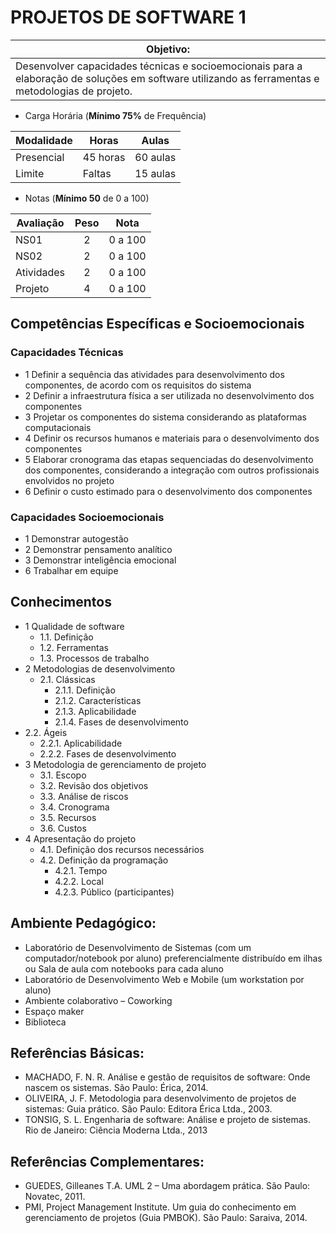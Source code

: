 #  PROJETOS DE SOFTWARE 1

|Objetivo:|
|-|
|Desenvolver capacidades técnicas e socioemocionais para a elaboração de soluções em software utilizando as ferramentas e metodologias de projeto.|

- Carga Horária (**Mínimo 75%** de Frequência)

|Modalidade|Horas|Aulas|
|-|-|-|
|Presencial|45 horas|60 aulas|
|Limite|Faltas| 15 aulas|

- Notas (**Mínimo 50** de 0 a 100)

|Avaliação|Peso|Nota|
|-|:-:|:-:|
|NS01|2|0 a 100|
|NS02|2|0 a 100|
|Atividades|2|0 a 100|
|Projeto|4|0 a 100|

## Competências Específicas e Socioemocionais

### Capacidades Técnicas
- 1 Definir a sequência das atividades para desenvolvimento dos componentes, de acordo com os requisitos do sistema
- 2 Definir a infraestrutura física a ser utilizada no desenvolvimento dos componentes
- 3 Projetar os componentes do sistema considerando as plataformas computacionais
- 4 Definir os recursos humanos e materiais para o desenvolvimento dos componentes
- 5 Elaborar cronograma das etapas sequenciadas do desenvolvimento dos componentes, considerando a integração com outros profissionais envolvidos no projeto
- 6 Definir o custo estimado para o desenvolvimento dos componentes 

### Capacidades Socioemocionais
- 1 Demonstrar autogestão
- 2 Demonstrar pensamento analítico
- 3 Demonstrar inteligência emocional
- 6 Trabalhar em equipe 

## Conhecimentos
- 1 Qualidade de software
  - 1.1. Definição
  - 1.2. Ferramentas
  - 1.3. Processos de trabalho
- 2 Metodologias de desenvolvimento
  - 2.1. Clássicas
    - 2.1.1. Definição
    - 2.1.2. Características
    - 2.1.3. Aplicabilidade
    - 2.1.4. Fases de desenvolvimento
- 2.2. Ágeis
  - 2.2.1. Aplicabilidade
  - 2.2.2. Fases de desenvolvimento
- 3 Metodologia de gerenciamento de projeto
  - 3.1. Escopo
  - 3.2. Revisão dos objetivos
  - 3.3. Análise de riscos
  - 3.4. Cronograma
  - 3.5. Recursos 
  - 3.6. Custos
- 4 Apresentação do projeto
  - 4.1. Definição dos recursos necessários
  - 4.2. Definição da programação
    - 4.2.1. Tempo
    - 4.2.2. Local
    - 4.2.3. Público (participantes)

## Ambiente Pedagógico:
- Laboratório de Desenvolvimento de Sistemas (com um computador/notebook por aluno) preferencialmente distribuído em ilhas ou Sala de aula com notebooks para cada aluno
- Laboratório de Desenvolvimento Web e Mobile (um workstation por aluno)
- Ambiente colaborativo – Coworking
- Espaço maker
- Biblioteca
## Referências Básicas:
- MACHADO, F. N. R. Análise e gestão de requisitos de software: Onde nascem os sistemas. São Paulo: Érica, 2014.
- OLIVEIRA, J. F. Metodologia para desenvolvimento de projetos de sistemas: Guia prático. São Paulo: Editora Érica Ltda., 2003.
- TONSIG, S. L. Engenharia de software: Análise e projeto de sistemas. Rio de Janeiro: Ciência Moderna Ltda., 2013
## Referências Complementares:
- GUEDES, Gilleanes T.A. UML 2 – Uma abordagem prática. São Paulo: Novatec, 2011.
- PMI, Project Management Institute. Um guia do conhecimento em gerenciamento de projetos (Guia PMBOK). São Paulo: Saraiva, 2014.
